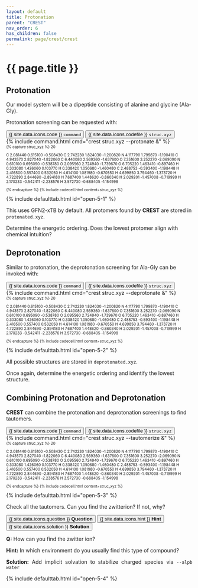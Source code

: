```yaml
---
layout: default
title: Protonation
parent: "CREST"
nav_order: 6
has_children: false
permalink: page/crest/crest
---
```


# {{ page.title }}

## Protonation

Our model system will be a dipeptide consisting of alanine and glycine (Ala-Gly). 

Protonation screening can be requested with:

<!-- Tab links -->
<div class="tab card">
  <button 
    class="tablinks tab-id-5-1"
    onclick="openTabId(event, 'command-5-1', 'tab-id-5-1')"
    id="open-5-1">{{ site.data.icons.code }}
    <code>command</code>
  </button>
  <button 
    class="tablinks tab-id-5-1"
    onclick="openTabId(event, 'struc-5-1', 'tab-id-5-1')">{{ site.data.icons.codefile }}
    <code>struc.xyz</code>
  </button>
</div>
<!-- Tab content -->
<div id="command-5-1" class="tabcontent tab-id-5-1" style="text-align:justify">
{% include command.html cmd="crest struc.xyz --protonate &" %}
<span markdown="span">
</span>
</div>

<div id="struc-5-1" class="tabcontent tab-id-5-1" style="font-size:10px">
{% capture struc_xyz %}
20

C     2.081440     0.615100    -0.508430
C     2.742230     1.824030    -1.200820
N     4.117790     1.799870    -1.190410
C     4.943570     2.827040    -1.822060
C     6.440080     2.569360    -1.637600
O     7.351600     3.252270    -2.069090
N     0.610100     0.695090    -0.538780
O     2.095560     2.724940    -1.739670
O     6.705220     1.463410    -0.897460
H     0.303080     1.426060     0.103770
H     0.338420     1.050680    -1.460480
C     2.488753    -0.593400    -1.198448
H     2.416500     0.557400     0.532050
H     4.614100     1.081980    -0.670550
H     4.699850     3.794460    -1.373720
H     4.722890     2.844690    -2.894180
H     7.687400     1.448620    -0.860340
H     2.029201    -1.457008    -0.719999
H     2.170233    -0.542411    -2.238576
H     3.572730    -0.688405    -1.154998

{% endcapture %}
{% include codecell.html content=struc_xyz %}
</div>
{% include defaulttab.html id="open-5-1" %}

This uses GFN2-xTB by default. All protomers found by **CREST** are stored in `protonated.xyz`.

Determine the energetic ordering. Does the lowest protomer align with chemical intuition?

## Deprotonation

Similar to protonation, the deprotonation screening for Ala-Gly can be invoked with:


<!-- Tab links -->
<div class="tab card">
  <button class="tablinks tab-id-5-2" onclick="openTabId(event, 'command-5-2', 'tab-id-5-2')" id="open-5-2">{{ site.data.icons.code }} <code>command</code></button>
  <button class="tablinks tab-id-5-2" onclick="openTabId(event, 'struc-5-2', 'tab-id-5-2')">{{ site.data.icons.codefile }}  <code>struc.xyz</code></button>
</div>
<!-- Tab content -->
<div id="command-5-2" class="tabcontent tab-id-5-2" style="text-align:justify">
{% include command.html cmd="crest struc.xyz --deprotonate &" %}
<span markdown="span">
</span>
</div>

<div id="struc-5-2" class="tabcontent tab-id-5-2" style="font-size:10px">
{% capture struc_xyz %}
20

C     2.081440     0.615100    -0.508430
C     2.742230     1.824030    -1.200820
N     4.117790     1.799870    -1.190410
C     4.943570     2.827040    -1.822060
C     6.440080     2.569360    -1.637600
O     7.351600     3.252270    -2.069090
N     0.610100     0.695090    -0.538780
O     2.095560     2.724940    -1.739670
O     6.705220     1.463410    -0.897460
H     0.303080     1.426060     0.103770
H     0.338420     1.050680    -1.460480
C     2.488753    -0.593400    -1.198448
H     2.416500     0.557400     0.532050
H     4.614100     1.081980    -0.670550
H     4.699850     3.794460    -1.373720
H     4.722890     2.844690    -2.894180
H     7.687400     1.448620    -0.860340
H     2.029201    -1.457008    -0.719999
H     2.170233    -0.542411    -2.238576
H     3.572730    -0.688405    -1.154998

{% endcapture %}
{% include codecell.html content=struc_xyz %}
</div>
{% include defaulttab.html id="open-5-2" %}

All possible structures are stored in `deprotonated.xyz`.

Once again, determine the energetic ordering and identify the lowest structure.

## Combining Protonation and Deprotonation

**CREST** can combine the protonation and deprotonation screenings to find tautomers.


<!-- Tab links -->
<div class="tab card">
  <button class="tablinks tab-id-5-3" onclick="openTabId(event, 'command-5-3', 'tab-id-5-3')" id="open-5-3">{{ site.data.icons.code }} <code>command</code></button>
  <button class="tablinks tab-id-5-3" onclick="openTabId(event, 'struc-5-3', 'tab-id-5-3')">{{ site.data.icons.codefile }}  <code>struc.xyz</code></button>
</div>
<!-- Tab content -->
<div id="command-5-3" class="tabcontent tab-id-5-3" style="text-align:justify">
{% include command.html cmd="crest struc.xyz --tautomerize &" %}
<span markdown="span">
</span>
</div>

<div id="struc-5-3" class="tabcontent tab-id-5-3" style="font-size:10px">
{% capture struc_xyz %}
20

C     2.081440     0.615100    -0.508430
C     2.742230     1.824030    -1.200820
N     4.117790     1.799870    -1.190410
C     4.943570     2.827040    -1.822060
C     6.440080     2.569360    -1.637600
O     7.351600     3.252270    -2.069090
N     0.610100     0.695090    -0.538780
O     2.095560     2.724940    -1.739670
O     6.705220     1.463410    -0.897460
H     0.303080     1.426060     0.103770
H     0.338420     1.050680    -1.460480
C     2.488753    -0.593400    -1.198448
H     2.416500     0.557400     0.532050
H     4.614100     1.081980    -0.670550
H     4.699850     3.794460    -1.373720
H     4.722890     2.844690    -2.894180
H     7.687400     1.448620    -0.860340
H     2.029201    -1.457008    -0.719999
H     2.170233    -0.542411    -2.238576
H     3.572730    -0.688405    -1.154998

{% endcapture %}
{% include codecell.html content=struc_xyz %}
</div>
{% include defaulttab.html id="open-5-3" %}

Check all the tautomers. 
Can you find the zwitterion? If not, why?


<div class="tab card">
  <button class="tablinks tab-id-5-4 active" onclick="openTabId(event, 'question-5-1', 'tab-id-5-4')" id="open-5-4">{{ site.data.icons.question }} <strong>Question</strong></button>
  <button class="tablinks tab-id-5-4" onclick="openTabId(event, 'hint-5-1', 'tab-id-5-4')">{{ site.data.icons.hint }} <strong>Hint</strong></button>
  <button class="tablinks tab-id-5-4" onclick="openTabId(event, 'solution-5-1', 'tab-id-5-4')">{{ site.data.icons.solution }} <strong>Solution</strong></button>
</div>

<!-- Tab content -->
<div id="question-5-1" class="tabcontent tab-id-5-4" style="text-align:justify">
  <p><strong>Q:</strong> How can you find the zwitter ion?</p>
</div>

<div id="hint-5-1" class="tabcontent tab-id-5-4" style="text-align:justify">
  <p><strong>Hint:</strong> In which environment do you usually find this type of compound?</p>
</div>

<div id="solution-5-1" class="tabcontent tab-id-5-4" style="text-align:justify">
  <p><strong>Solution:</strong> Add implicit solvation to stabilize charged species via <code>--alpb water</code></p>
</div>
{% include defaulttab.html id="open-5-4" %}
